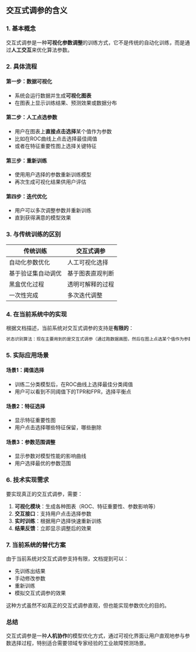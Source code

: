 ## 交互式调参的含义

### 1. 基本概念
交互式调参是一种**可视化参数调整**的训练方式，它不是传统的自动化训练，而是通过**人工交互**来优化算法参数。

### 2. 具体流程

#### 第一步：数据可视化
- 系统会运行数据并生成**可视化图表**
- 在图表上显示训练结果、预测效果或数据分布

#### 第二步：人工点选参数
- 用户在图表上**直接点击选择**某个值作为参数
- 比如在ROC曲线上点击选择最佳阈值
- 或者在特征重要性图上选择关键特征

#### 第三步：重新训练
- 使用用户选择的参数重新训练模型
- 再次生成可视化结果供用户评估

#### 第四步：迭代优化
- 用户可以多次调整参数并重新训练
- 直到获得满意的模型效果

### 3. 与传统训练的区别

| 传统训练 | 交互式调参 |
|---------|-----------|
| 自动化参数优化 | 人工可视化选择 |
| 基于验证集自动调优 | 基于图表直观判断 |
| 黑盒优化过程 | 透明可解释的过程 |
| 一次性完成 | 多次迭代调整 |

### 4. 在当前系统中的实现

根据文档描述，当前系统对交互式调参的支持是**有限的**：

```markdown
状态识别算法：现在主要用到的是交互式调参（通过跑数据画图，然后在图上点选某个值作为参数），基于现有功能有点不支持，也勉强能用（可以训练出结果，然后修改参数再训练，模拟交互式调参）。
```

### 5. 实际应用场景

#### 场景1：阈值选择
- 训练二分类模型后，在ROC曲线上选择最佳分类阈值
- 用户可以看到不同阈值下的TPR和FPR，选择平衡点

#### 场景2：特征选择
- 显示特征重要性图
- 用户点击选择哪些特征保留，哪些删除

#### 场景3：参数范围调整
- 显示参数对模型性能的影响曲线
- 用户选择最优的参数范围

### 6. 技术实现需求

要实现真正的交互式调参，需要：

1. **可视化模块**：生成各种图表（ROC、特征重要性、参数影响等）
2. **交互接口**：支持用户点击选择参数
3. **实时训练**：根据用户选择快速重新训练
4. **结果反馈**：立即显示调整后的效果

### 7. 当前系统的替代方案

由于当前系统对交互式调参支持有限，文档提到可以：
- 先训练出结果
- 手动修改参数
- 重新训练
- 模拟交互式调参的效果

这种方式虽然不如真正的交互式调参直观，但也能实现参数优化的目的。

### 总结

交互式调参是一种**人机协作**的模型优化方式，通过可视化界面让用户直观地参与参数选择过程，特别适合需要领域专家经验的工业故障预测场景。